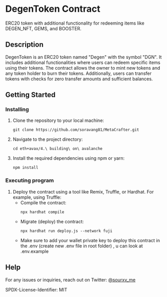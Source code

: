 # DegenToken Contract

ERC20 token with additional functionality for redeeming items like DEGEN_NFT, GEMS, and BOOSTER.

## Description

DegenToken is an ERC20 token named "Degen" with the symbol "DGN". It includes additional functionalities where users can redeem specific items using their tokens. The contract allows the owner to mint new tokens and any token holder to burn their tokens. Additionally, users can transfer tokens with checks for zero transfer amounts and sufficient balances.

## Getting Started

### Installing

1. Clone the repository to your local machine:
    ```
    git clone https://github.com/soravang81/MetaCrafter.git
    ```
2. Navigate to the project directory:
    ```
    cd eth+avax/4.\ building\ on\ avalanche
    ```
3. Install the required dependencies using npm or yarn:
    ```
    npm install
    ```

### Executing program

1. Deploy the contract using a tool like Remix, Truffle, or Hardhat. For example, using Truffle:
    - Compile the contract:
        ```
        npx hardhat compile
        ```
    - Migrate (deploy) the contract:
        ```
        npx hardhat run deploy.js --network fuji
        ```
    - Make sure to add your wallet private key to deploy this contract in the .env (create new .env file in root folder) , u can look at .env.example


## Help

For any issues or inquiries, reach out on Twitter: [@sourxv_me](https://twitter.com/sourxv_me)

SPDX-License-Identifier: MIT